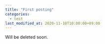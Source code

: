 ```yaml
---
title: "First posting"
categories: 
  - test
last_modified_at: 2020-11-10T10:00:00+09:00
---
```



Will be deleted soon.
